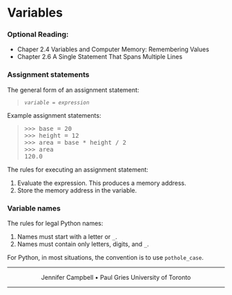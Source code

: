 # Variables

### Optional Reading:

*   Chaper 2.4 Variables and Computer Memory: Remembering Values
*   Chapter 2.6 A Single Statement That Spans Multiple Lines

### Assignment statements

The general form of an assignment statement:

> _`variable = expression`_

Example assignment statements:

> <pre>>>> base = 20
> >>> height = 12
> >>> area = base * height / 2
> >>> area
> 120.0
> </pre>

The rules for executing an assignment statement:

1.  Evaluate the expression. This produces a memory address.
2.  Store the memory address in the variable.

### Variable names

The rules for legal Python names:

1.  Names must start with a letter or `_`.
2.  Names must contain only letters, digits, and `_`.

For Python, in most situations, the convention is to use `pothole_case`.

* * *

<center>Jennifer Campbell • Paul Gries
University of Toronto</center>

* * *